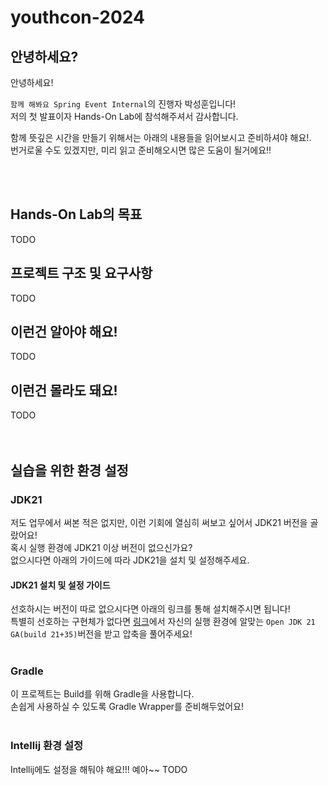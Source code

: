 # youthcon-2024

## 안녕하세요?

안녕하세요!

`함께 해봐요 Spring Event Internal`의 진행자 박성훈입니다!<br>
저의 첫 발표이자 Hands-On Lab에 참석해주셔서 감사합니다.<br>

함께 뜻깊은 시간을 만들기 위해서는 아래의 내용들을 읽어보시고 준비하셔야 해요!.<br>
번거로울 수도 있겠지만, 미리 읽고 준비해오시면 많은 도움이 될거에요!!<br>

<br>
<br>

## Hands-On Lab의 목표

TODO
<br>

## 프로젝트 구조 및 요구사항

TODO
<br>

## 이런건 알아야 해요!

TODO
<br>

## 이런건 몰라도 돼요!

TODO
<br>
<br>
<br>

## 실습을 위한 환경 설정

### JDK21

저도 업무에서 써본 적은 없지만, 이런 기회에 열심히 써보고 싶어서 JDK21 버전을 골랐어요!<br>
혹시 실행 환경에 JDK21 이상 버전이 없으신가요?<br>
없으시다면 아래의 가이드에 따라 JDK21을 설치 및 설정해주세요.

#### JDK21 설치 및 설정 가이드

선호하시는 버전이 따로 없으시다면 아래의 링크를 통해 설치해주시면 됩니다!<br>
특별히 선호하는 구현체가 없다면 [링크](https://jdk.java.net/archive/)에서 자신의 실행 환경에 알맞는 `Open JDK 21 GA(build 21+35)`버전을 받고 압축을
풀어주세요!<br>
<br>

### Gradle

이 프로젝트는 Build를 위해 Gradle을 사용합니다.<br>
손쉽게 사용하실 수 있도록 Gradle Wrapper를 준비해두었어요!<br>
<br>

### Intellij 환경 설정

Intellij에도 설정을 해둬야 해요!!! 예아~~
TODO
<br>
<br>
<br>
